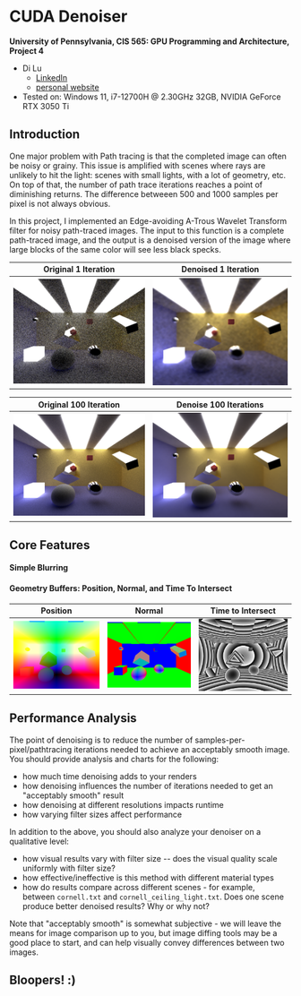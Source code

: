 CUDA Denoiser
================

**University of Pennsylvania, CIS 565: GPU Programming and Architecture, Project 4**

* Di Lu
  * [LinkedIn](https://www.linkedin.com/in/di-lu-0503251a2/)
  * [personal website](https://www.dluisnothere.com/)
* Tested on: Windows 11, i7-12700H @ 2.30GHz 32GB, NVIDIA GeForce RTX 3050 Ti

## Introduction

One major problem with Path tracing is that the completed image can often be noisy or grainy. This issue is amplified with scenes where rays are unlikely to hit the light: scenes with small lights, with a lot of geometry, etc. On top of that, the number of path trace iterations reaches a point of diminishing returns. The difference betweeen 500 and 1000 samples per pixel is not always obvious. 

In this project, I implemented an Edge-avoiding A-Trous Wavelet Transform filter for noisy path-traced images. The input to this function is a complete path-traced image, and the output is a denoised version of the image where large blocks of the same color will see less black specks. 

| Original 1 Iteration   | Denoised 1 Iteration |
| ----------- | ----------- | 
| ![](img/nodenoise1.png)  |   ![](img/denoise1.png)   |

| Original 100 Iteration | Denoise 100 Iterations | 
| ----------- | ----------- |
| ![](img/nodenoise100.png)  |  ![](img/denoise100.png)  |

## Core Features

#### Simple Blurring

#### Geometry Buffers: Position, Normal, and Time To Intersect

| Position | Normal | Time to Intersect
| ----------- | ----------- | ----------- |
| ![](img/position.png)  |  ![](img/normal.png)  | ![](img/timeToIntersect.png)

## Performance Analysis

The point of denoising is to reduce the number of samples-per-pixel/pathtracing iterations needed to achieve an acceptably smooth image. You should provide analysis and charts for the following:

- how much time denoising adds to your renders
- how denoising influences the number of iterations needed to get an "acceptably smooth" result
- how denoising at different resolutions impacts runtime
- how varying filter sizes affect performance

In addition to the above, you should also analyze your denoiser on a qualitative level:

- how visual results vary with filter size -- does the visual quality scale uniformly with filter size?
- how effective/ineffective is this method with different material types
- how do results compare across different scenes - for example, between `cornell.txt` and `cornell_ceiling_light.txt`. Does one scene produce better denoised results? Why or why not?

Note that "acceptably smooth" is somewhat subjective - we will leave the means for image comparison up to you, but image diffing tools may be a good place to start, and can help visually convey differences between two images.

## Bloopers! :)

